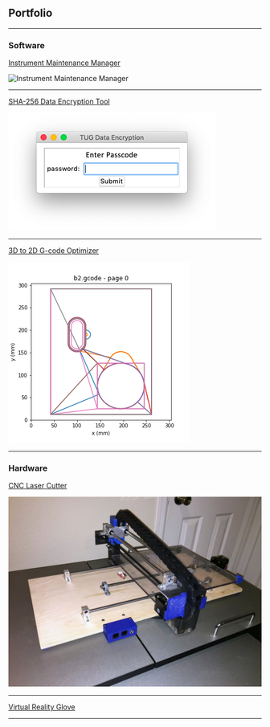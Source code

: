 ## Portfolio

---

### Software

[Instrument Maintenance Manager](/instrument_mgr)

<img src="images/dummy_thumbnail.jpg?raw=true" title="Instrument Maintenance Manager">

---
[SHA-256 Data Encryption Tool](/data_encryption)

<img src="images/encrypter1.png"/>

---
[3D to 2D G-code Optimizer](/3d_2d.md)

<img src="images/pyplot.png"/>

---

### Hardware

[CNC Laser Cutter](#)

<img src="images/laser.jpg"/>

---

[Virtual Reality Glove](#)

---

